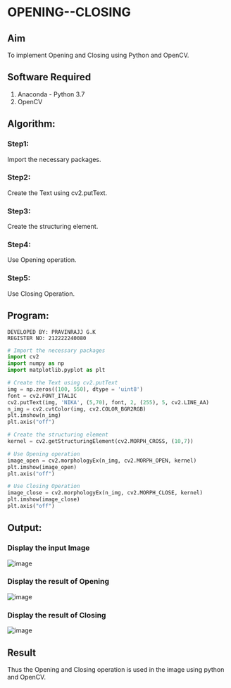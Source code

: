 # OPENING--CLOSING
## Aim
To implement Opening and Closing using Python and OpenCV.

## Software Required
1. Anaconda - Python 3.7
2. OpenCV
## Algorithm:
### Step1:
Import the necessary packages.

### Step2:
Create the Text using cv2.putText.

### Step3:
Create the structuring element.

### Step4:
Use Opening operation.

### Step5:
Use Closing Operation.
 
## Program:
```
DEVELOPED BY: PRAVINRAJJ G.K
REGISTER NO: 212222240080
```
``` Python
# Import the necessary packages
import cv2
import numpy as np
import matplotlib.pyplot as plt

# Create the Text using cv2.putText
img = np.zeros((100, 550), dtype = 'uint8')
font = cv2.FONT_ITALIC
cv2.putText(img, 'NIKA', (5,70), font, 2, (255), 5, cv2.LINE_AA)
n_img = cv2.cvtColor(img, cv2.COLOR_BGR2RGB)
plt.imshow(n_img)
plt.axis("off")

# Create the structuring element
kernel = cv2.getStructuringElement(cv2.MORPH_CROSS, (10,7))

# Use Opening operation
image_open = cv2.morphologyEx(n_img, cv2.MORPH_OPEN, kernel)
plt.imshow(image_open)
plt.axis("off")

# Use Closing Operation
image_close = cv2.morphologyEx(n_img, cv2.MORPH_CLOSE, kernel)
plt.imshow(image_close)
plt.axis("off")
```
## Output:

### Display the input Image
![image](https://github.com/Pravinrajj/OPENING--AND-CLOSING/assets/117917674/b82557c3-ba85-49bd-a2b6-b0a147e61354)

### Display the result of Opening
![image](https://github.com/Pravinrajj/OPENING--AND-CLOSING/assets/117917674/fff006fe-8359-49ee-867a-86986a5d0ac4)

### Display the result of Closing
![image](https://github.com/Pravinrajj/OPENING--AND-CLOSING/assets/117917674/aef47012-2d72-43cf-8de8-248bb136d67b)

## Result
Thus the Opening and Closing operation is used in the image using python and OpenCV.
